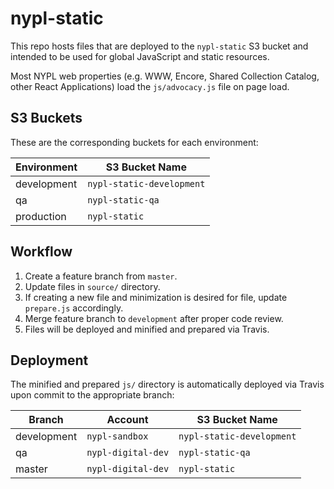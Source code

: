 # nypl-static

This repo hosts files that are deployed to the `nypl-static` S3 bucket and intended to be used for global JavaScript and static resources.

Most NYPL web properties (e.g. WWW, Encore, Shared Collection Catalog, other React Applications) load the `js/advocacy.js` file on page load.

## S3 Buckets

These are the corresponding buckets for each environment:

| Environment | S3 Bucket Name            |
|-------------|---------------------------|
| development | `nypl-static-development` |
| qa          | `nypl-static-qa`          |
| production  | `nypl-static`             |

## Workflow

1. Create a feature branch from `master`.
2. Update files in `source/` directory.
3. If creating a new file and minimization is desired for file, update `prepare.js` accordingly.
4. Merge feature branch to `development` after proper code review.
5. Files will be deployed and minified and prepared via Travis.

## Deployment

The minified and prepared `js/` directory is automatically deployed via Travis upon commit to the appropriate branch:

| Branch      | Account            | S3 Bucket Name            |
|-------------|--------------------|---------------------------|
| development | `nypl-sandbox`     | `nypl-static-development` |
| qa          | `nypl-digital-dev` | `nypl-static-qa`          |
| master      | `nypl-digital-dev` | `nypl-static`             |
